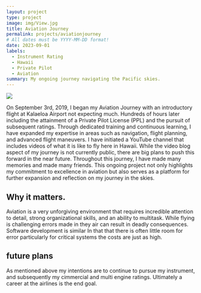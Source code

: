 ```yaml
---
layout: project
type: project
image: img/View.jpg
title: Aviation Journey
permalink: projects/aviationjourney
# All dates must be YYYY-MM-DD format!
date: 2023-09-01
labels:
  - Instrument Rating
  - Hawaii
  - Private Pilot
  - Aviation
summary: My ongoing journey navigating the Pacific skies.
---
```

<img class="img-fluid" src="../img/ApproachIntoLihue.jpg">

On September 3rd, 2019, I began my Aviation Journey with an introductory flight at Kalaeloa Airport not expecting much. Hundreds of hours later including the attainment of a Private Pilot License (PPL) and the pursuit of subsequent ratings. Through dedicated training and continuous learning, I have expanded my expertise in areas such as navigation, flight planning, and advanced flight maneuvers. I have initiated a YouTube channel that includes videos of what it is like to fly here in Hawaii. While the video blog aspect of my journey is not currently public, there are big plans to push this forward in the near future.  Throughout this journey, I have made many memories and made many friends. This ongoing project not only highlights my commitment to excellence in aviation but also serves as a platform for further expansion and reflection on my journey in the skies.

## Why it matters.

Aviation is a very unforgiving environment that requires incredible attention to detail, strong organizational skills, and an ability to multitask. While flying is challenging errors made in they air can result in deadly consequences. Software development is similar In that that there is often little room for error particularly for critical systems the costs are just as high.

## future plans

As mentioned above my intentions are to continue to pursue my instrument, and subsequently my cimmercial and multi engine ratings. Ultimately a career at the airlines is the end goal.
